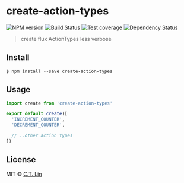 # create-action-types

[![NPM version][npm-image]][npm-url]
[![Build Status][travis-image]][travis-url]
[![Test coverage][coveralls-image]][coveralls-url]
[![Dependency Status][david_img]][david_site]

> create flux ActionTypes less verbose


## Install

```
$ npm install --save create-action-types
```


## Usage

```js
import create from 'create-action-types'

export default create([
  'INCREMENT_COUNTER',
  'DECREMENT_COUNTER',

  // ..other action types
])
```

## License

MIT © [C.T. Lin](http://github.com/chentsulin/create-action-types)

[npm-image]: https://img.shields.io/npm/v/create-action-types.svg?style=flat-square
[npm-url]: https://npmjs.org/package/create-action-types
[travis-image]: https://travis-ci.org/chentsulin/create-action-types.svg
[travis-url]: https://travis-ci.org/chentsulin/create-action-types
[coveralls-image]: https://img.shields.io/coveralls/chentsulin/create-action-types.svg?style=flat-square
[coveralls-url]: https://coveralls.io/r/chentsulin/create-action-types
[david_img]: https://img.shields.io/david/chentsulin/create-action-types.svg
[david_site]: https://david-dm.org/chentsulin/create-action-types

